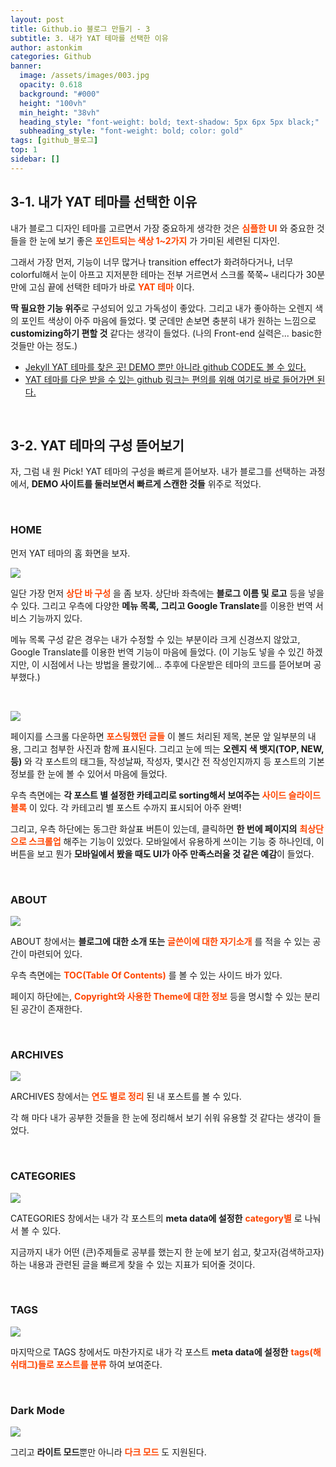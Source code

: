 ```yaml
---
layout: post
title: Github.io 블로그 만들기 - 3
subtitle: 3. 내가 YAT 테마를 선택한 이유
author: astonkim
categories: Github
banner:
  image: /assets/images/003.jpg
  opacity: 0.618
  background: "#000"
  height: "100vh"
  min_height: "38vh"
  heading_style: "font-weight: bold; text-shadow: 5px 6px 5px black;"
  subheading_style: "font-weight: bold; color: gold"
tags: [github_블로그]
top: 1
sidebar: []
---
```


## 3-1.  내가 YAT 테마를 선택한 이유

내가 블로그 디자인 테마를 고르면서 가장 중요하게 생각한 것은 <span style="color:orangered"> **심플한 UI** </span>와 중요한 것들을 한 눈에 보기 좋은 <span style="color:orangered"> **포인트되는 색상 1~2가지** </span>가 가미된 세련된 디자인.

그래서 가장 먼저, 기능이 너무 많거나 transition effect가 화려하다거나, 너무 colorful해서 눈이 아프고 지저분한 테마는 전부 거르면서 스크롤 쭉쭉~ 내리다가 30분 만에 고심 끝에 선택한 테마가 바로 <span style="color:orangered"> **YAT 테마** </span>이다.

**딱 필요한 기능 위주**로 구성되어 있고 가독성이 좋았다. 그리고 내가 좋아하는 오렌지 색의 포인트 색상이 아주 마음에 들었다. 몇 군데만 손보면 충분히 내가 원하는 느낌으로 **customizing하기 편할 것** 같다는 생각이 들었다. (나의 Front-end 실력은... basic한 것들만 아는 정도.)

- [Jekyll YAT 테마를 찾은 곳! DEMO 뿐만 아니라 github CODE도 볼 수 있다.](https://jekyll-themes.com/jeffreytse/jekyll-theme-yat)
- [YAT 테마를 다운 받을 수 있는 github 링크는 편의를 위해 여기로 바로 들어가면 된다.](https://github.com/jeffreytse/jekyll-theme-yat?ref=jekyll-themes.com)

<br/>

## 3-2.  YAT 테마의 구성 뜯어보기

자, 그럼 내 원 Pick! YAT 테마의 구성을 빠르게 뜯어보자.
내가 블로그를 선택하는 과정에서, **DEMO 사이트를 둘러보면서 빠르게 스캔한 것들** 위주로 적었다.

<br/>

### HOME

먼저 YAT 테마의 홈 화면을 보자.

![](https://i.imgur.com/wdBZ8Jm.png)

일단 가장 먼저 <span style="color:orangered">**상단 바 구성** </span>을 좀 보자.
상단바 좌측에는 **블로그 이름 및 로고** 등을 넣을 수 있다.
그리고 우측에 다양한 **메뉴 목록, 그리고 Google Translate**를 이용한 번역 서비스 기능까지 있다.

메뉴 목록 구성 같은 경우는 내가 수정할 수 있는 부분이라 크게 신경쓰지 않았고, Google Translate를 이용한 번역 기능이 마음에 들었다. 
(이 기능도 넣을 수 있긴 하겠지만, 이 시점에서 나는 방법을 몰랐기에... 추후에 다운받은 테마의 코드를 뜯어보며 공부했다.)

<br/>

![](https://i.imgur.com/ozQGk5B.png)

페이지를 스크롤 다운하면 <span style="color:orangered">**포스팅했던 글들** </span>이 볼드 처리된 제목, 본문 앞 일부분의 내용, 그리고 첨부한 사진과 함께 표시된다. 그리고 눈에 띄는 **오렌지 색 뱃지(TOP, NEW, 등)** 와 각 포스트의 태그들, 작성날짜, 작성자, 몇시간 전 작성인지까지 등 포스트의 기본 정보를 한 눈에 볼 수 있어서 마음에 들었다.

우측 측면에는 **각 포스트 별 설정한 카테고리로 sorting해서 보여주는** <span style="color:orangered">**사이드 슬라이드 블록** </span>이 있다. 각 카테고리 별 포스트 수까지 표시되어 아주 완벽!

그리고, 우측 하단에는 동그란 화살표 버튼이 있는데, 클릭하면 **한 번에 페이지의** <span style="color:orangered">**최상단으로 스크롤업** </span>해주는 기능이 있었다. 모바일에서 유용하게 쓰이는 기능 중 하나인데, 이 버튼을 보고 뭔가 **모바일에서 봤을 때도 UI가 아주 만족스러울 것 같은 예감**이 들었다.

<br/>

### ABOUT

![](https://i.imgur.com/2veAXdT.png)

ABOUT 창에서는 **블로그에 대한 소개 또는** <span style="color:orangered">**글쓴이에 대한 자기소개** </span>를 적을 수 있는 공간이 마련되어 있다.

우측 측면에는 <span style="color:orangered">**TOC(Table Of Contents)** </span>를 볼 수 있는 사이드 바가 있다.

페이지 하단에는, <span style="color:orangered">**Copyright와 사용한 Theme에 대한 정보** </span>등을 명시할 수 있는 분리된 공간이 존재한다.

<br/>

### ARCHIVES

![](https://i.imgur.com/hneagYy.png)

ARCHIVES 창에서는 <span style="color:orangered">**연도 별로 정리** </span>된 내 포스트를 볼 수 있다.

각 해 마다 내가 공부한 것들을 한 눈에 정리해서 보기 쉬워 유용할 것 같다는 생각이 들었다.

<br/>

### CATEGORIES

![](https://i.imgur.com/Y4maFi1.png)

CATEGORIES 창에서는 내가 각 포스트의 **meta data에 설정한** <span style="color:orangered">**category별** </span>로 나눠서 볼 수 있다.

지금까지 내가 어떤 (큰)주제들로 공부를 했는지 한 눈에 보기 쉽고, 찾고자(검색하고자) 하는 내용과 관련된 글을 빠르게 찾을 수 있는 지표가 되어줄 것이다.

<br/>

### TAGS

![](https://i.imgur.com/kj9afZg.png)

마지막으로 TAGS 창에서도 마찬가지로 내가 각 포스트 **meta data에 설정한** <span style="color:orangered">**tags(해쉬태그)들로 포스트를 분류** </span>하여 보여준다.

<br/>

### Dark Mode

![](https://i.imgur.com/e6lU8D9.png)

그리고 **라이트 모드**뿐만 아니라 <span style="color:orangered">**다크 모드** </span>도 지원된다.